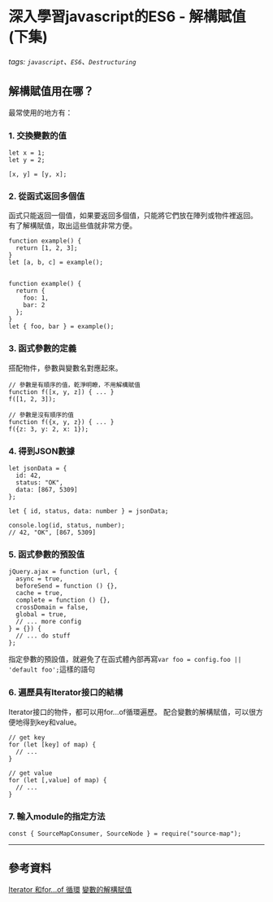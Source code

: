 # 深入學習javascript的ES6 - 解構賦值 (下集)
###### tags: `javascript`、`ES6`、`Destructuring`
## 解構賦值用在哪？
最常使用的地方有：
### 1. 交換變數的值 
```javascript=
let x = 1;
let y = 2;

[x, y] = [y, x];
```
### 2. 從函式返回多個值
函式只能返回一個值，如果要返回多個值，只能將它們放在陣列或物件裡返回。
有了解構賦值，取出這些值就非常方便。
```javascript=
function example() {
  return [1, 2, 3];
}
let [a, b, c] = example();


function example() {
  return {
    foo: 1,
    bar: 2
  };
}
let { foo, bar } = example();
```
### 3. 函式參數的定義
搭配物件，參數與變數名對應起來。
```javascript=
// 參數是有順序的值，乾淨明瞭，不用解構賦值
function f([x, y, z]) { ... }
f([1, 2, 3]);

// 參數是沒有順序的值
function f({x, y, z}) { ... }
f({z: 3, y: 2, x: 1});
```
### 4. 得到JSON數據
```javascript=
let jsonData = {
  id: 42,
  status: "OK",
  data: [867, 5309]
};

let { id, status, data: number } = jsonData;

console.log(id, status, number);
// 42, "OK", [867, 5309]
```
### 5. 函式參數的預設值
```javascript=
jQuery.ajax = function (url, {
  async = true,
  beforeSend = function () {},
  cache = true,
  complete = function () {},
  crossDomain = false,
  global = true,
  // ... more config
} = {}) {
  // ... do stuff
};
```
指定參數的預設值，就避免了在函式體內部再寫`var foo = config.foo || 'default foo';`這樣的語句
### 6. 遍歷具有Iterator接口的結構
Iterator接口的物件，都可以用for...of循環遍歷。
配合變數的解構賦值，可以很方便地得到key和value。
```javascript=
// get key
for (let [key] of map) {
  // ...
}

// get value
for (let [,value] of map) {
  // ...
}
```
### 7. 輸入module的指定方法
```javascript=
const { SourceMapConsumer, SourceNode } = require("source-map");
```
---

## 參考資料
[Iterator 和for...of 循環](http://es6.ruanyifeng.com/#docs/iterator)
[變數的解構賦值](http://es6.ruanyifeng.com/#docs/destructuring)